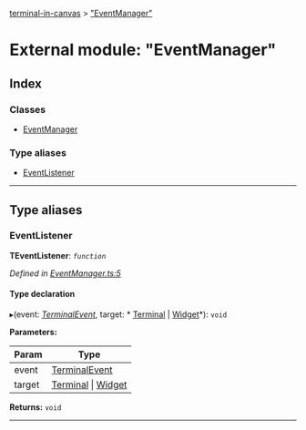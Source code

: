 [terminal-in-canvas](../README.md) > ["EventManager"](../modules/_eventmanager_.md)

# External module: "EventManager"

## Index

### Classes

* [EventManager](../classes/_eventmanager_.eventmanager.md)

### Type aliases

* [EventListener](_eventmanager_.md#eventlistener)

---

## Type aliases

<a id="eventlistener"></a>

###  EventListener

**ΤEventListener**: *`function`*

*Defined in [EventManager.ts:5](https://github.com/danikaze/terminal-in-canvas/blob/13134dd/src/EventManager.ts#L5)*

#### Type declaration
▸(event: *[TerminalEvent](../classes/_terminalevent_.terminalevent.md)*, target: * [Terminal](../classes/_terminal_.terminal.md) &#124; [Widget](../classes/_widget_.widget.md)*): `void`

**Parameters:**

| Param | Type |
| ------ | ------ |
| event | [TerminalEvent](../classes/_terminalevent_.terminalevent.md) |
| target |  [Terminal](../classes/_terminal_.terminal.md) &#124; [Widget](../classes/_widget_.widget.md)|

**Returns:** `void`

___

